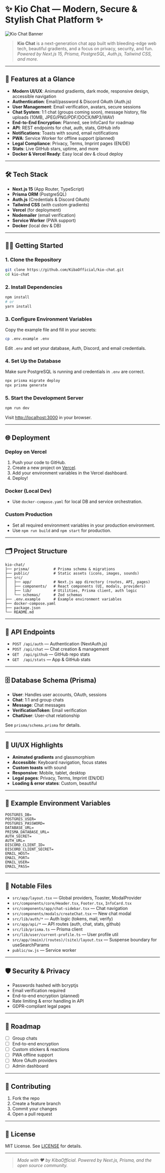 # ✨ Kio Chat — Modern, Secure & Stylish Chat Platform ✨

![Kio Chat Banner](public/img/kio-chat-logo.png)

> **Kio Chat** is a next-generation chat app built with bleeding-edge web tech, beautiful gradients, and a focus on privacy, security, and fun. 
> _Powered by Next.js 15, Prisma, PostgreSQL, Auth.js, Tailwind CSS, and more._

---

## 🚀 Features at a Glance

- **Modern UI/UX**: Animated gradients, dark mode, responsive design, accessible navigation
- **Authentication**: Email/password & Discord OAuth (Auth.js)
- **User Management**: Email verification, avatars, secure sessions
- **Chat System**: 1:1 chat (groups coming soon), message history, file uploads (10MB, JPEG/PNG/PDF/DOCX/MP3/WAV)
- **End-to-End Encryption**: Planned, see InfoCard for roadmap
- **API**: REST endpoints for chat, auth, stats, GitHub info
- **Notifications**: Toasts with sound, email notifications
- **PWA**: Service Worker for offline support (planned)
- **Legal Compliance**: Privacy, Terms, Imprint pages (EN/DE)
- **Stats**: Live GitHub stars, uptime, and more
- **Docker & Vercel Ready**: Easy local dev & cloud deploy

---

## 🛠️ Tech Stack

- **Next.js 15** (App Router, TypeScript)
- **Prisma ORM** (PostgreSQL)
- **Auth.js** (Credentials & Discord OAuth)
- **Tailwind CSS** (with custom gradients)
- **Vercel** (for deployment)
- **Nodemailer** (email verification)
- **Service Worker** (PWA support)
- **Docker** (local dev & DB)

---

## 🧑‍💻 Getting Started

### 1. Clone the Repository
```bash
git clone https://github.com/KibaOfficial/kio-chat.git
cd kio-chat
```

### 2. Install Dependencies
```bash
npm install
# or
yarn install
```

### 3. Configure Environment Variables
Copy the example file and fill in your secrets:
```bash
cp .env.example .env
```
Edit `.env` and set your database, Auth, Discord, and email credentials.

### 4. Set Up the Database
Make sure PostgreSQL is running and credentials in `.env` are correct.
```bash
npx prisma migrate deploy
npx prisma generate
```

### 5. Start the Development Server
```bash
npm run dev
```
Visit [http://localhost:3000](http://localhost:3000) in your browser.

---

## 🌐 Deployment

### Deploy on Vercel
1. Push your code to GitHub.
2. Create a new project on [Vercel](https://vercel.com/).
3. Add your environment variables in the Vercel dashboard.
4. Deploy!

### Docker (Local Dev)
- Use `docker-compose.yaml` for local DB and service orchestration.

### Custom Production
- Set all required environment variables in your production environment.
- Use `npm run build` and `npm start` for production.

---

## 🗂️ Project Structure

```
kio-chat/
├── prisma/           # Prisma schema & migrations
├── public/           # Static assets (icons, images, sounds)
├── src/
│   ├── app/          # Next.js app directory (routes, API, pages)
│   ├── components/   # React components (UI, modals, providers)
│   ├── lib/          # Utilities, Prisma client, auth logic
│   └── schemas/      # Zod schemas
├── .env.example      # Example environment variables
├── docker-compose.yaml
├── package.json
└── README.md
```

---

## 💬 API Endpoints

- `POST /api/auth` — Authentication (NextAuth.js)
- `POST /api/chat` — Chat creation & management
- `GET  /api/github` — GitHub repo stats
- `GET  /api/stats` — App & GitHub stats

---

## 🗄️ Database Schema (Prisma)

- **User**: Handles user accounts, OAuth, sessions
- **Chat**: 1:1 and group chats
- **Message**: Chat messages
- **VerificationToken**: Email verification
- **ChatUser**: User-chat relationship

See `prisma/schema.prisma` for details.

---

## 🎨 UI/UX Highlights

- **Animated gradients** and glassmorphism
- **Accessible**: Keyboard navigation, focus states
- **Custom toasts** with sound
- **Responsive**: Mobile, tablet, desktop
- **Legal pages**: Privacy, Terms, Imprint (EN/DE)
- **Loading & error states**: Custom, beautiful

---

## 📝 Example Environment Variables

```env
POSTGRES_DB=
POSTGRES_USER=
POSTGRES_PASSWORD=
DATABASE_URL=
PRISMA_DATABASE_URL=
AUTH_SECRET=
AUTH_URL=
DISCORD_CLIENT_ID=
DISCORD_CLIENT_SECRET=
EMAIL_HOST=
EMAIL_PORT=
EMAIL_USER=
EMAIL_PASS=
```

---

## 🧩 Notable Files

- `src/app/layout.tsx` — Global providers, Toaster, ModalProvider
- `src/components/core/Header.tsx`, `Footer.tsx`, `InfoCard.tsx`
- `src/components/app/chat-sidebar.tsx` — Chat navigation
- `src/components/modals/createChat.tsx` — New chat modal
- `src/lib/auth/*` — Auth logic (tokens, mail, verify)
- `src/app/api/*` — API routes (auth, chat, stats, github)
- `src/lib/prisma.ts` — Prisma client
- `src/lib/user/current-profile.ts` — User profile util
- `src/app/(main)/(routes)/(site)/layout.tsx` — Suspense boundary for useSearchParams
- `public/sw.js` — Service worker

---

## 🛡️ Security & Privacy

- Passwords hashed with bcryptjs
- Email verification required
- End-to-end encryption (planned)
- Rate limiting & error handling in API
- GDPR-compliant legal pages

---

## 🌟 Roadmap

- [ ] Group chats
- [ ] End-to-end encryption
- [ ] Custom stickers & reactions
- [ ] PWA offline support
- [ ] More OAuth providers
- [ ] Admin dashboard

---

## 🤝 Contributing

1. Fork the repo
2. Create a feature branch
3. Commit your changes
4. Open a pull request

---

## 📄 License

MIT License. See [LICENSE](LICENSE) for details.

---

> _Made with ❤️ by KibaOfficial. Powered by Next.js, Prisma, and the open source community._